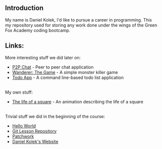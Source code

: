 ## Introduction
My name is Daniel Kolek, I'd like to pursue a career in programming.
This my repository used for storing any work done under the wings of the Green Fox Academy coding bootcamp.

## Links:

More interesting stuff we did later on:
* [P2P Chat](https://github.com/kolekd/p2p-chat) - Peer to peer chat application
* [Wanderer: The Game](https://github.com/kolekd/wanderer-java) - A simple monster killer game
* [Todo App](https://github.com/kolekd/todo-app) - A command line-based todo list application
<br><br/>

My own stuff:
* [The life of a square](https://github.com/kolekd/The-Tale) - An animation describing the life of a square
<br><br/>

Trivial stuff we did in the beginning of the course:
* [Hello World](https://github.com/kolekd/hello-world)                            
* [Git Lesson Repository](https://github.com/kolekd/git-lesson-repository)        
* [Patchwork](https://github.com/kolekd/patchwork)                                
* [Daniel Kolek's Website](https://github.com/kolekd/http-kolekd.github.io)       
